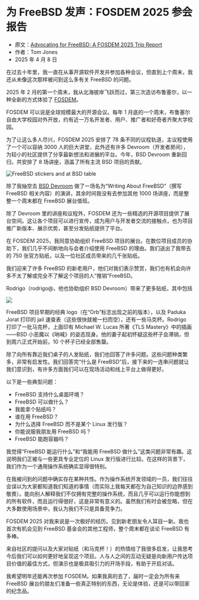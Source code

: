 # 为 FreeBSD 发声：FOSDEM 2025 参会报告

- 原文：[Advocating for FreeBSD: A FOSDEM 2025 Trip Report](https://freebsdfoundation.org/blog/advocating-for-freebsd-a-fosdem-2025-trip-report/)
- 作者：Tom Jones
- 2025 年 4 月 8 日

在过去十年里，我一直在从事开源软件开发并参加各种会议，但直到上个周末，我还从未像这次那样被问到这么多有关 FreeBSD 的问题。

2025 年 2 月的第一个周末，我从北海彼岸飞跃而过，第三次造访布鲁塞尔，以一种全新的方式体验了 [FOSDEM](https://fosdem.org/2025/)。

FOSDEM 可以说是全球规模最大的开源会议。每年 1 月底的一个周末，布鲁塞尔自由大学校园对外开放，约有近一万名开发者、用户、推广者和好奇者齐聚大学校园。

为了让这么多人尽兴，FOSDEM 2025 安排了 78 条不同的议程轨道，主议程使用了一个可以容纳 3000 人的巨大讲堂，此外还有许多 Devroom（开发者房间），为较小的社区提供了分享最新想法和进展的平台。今年，BSD Devroom 重新回归，共安排了 8 场讲座，涵盖了所有主流 BSD 项目的贡献。

![](https://freebsdfoundation.org/wp-content/uploads/2025/04/fosdem25-300x225.jpg "FreeBSD stickers and at BSD table")

除了我抽空去 [BSD Devroom](https://fosdem.org/2025/schedule/track/bsd/) 做了一场名为“Writing About FreeBSD”（撰写 FreeBSD 相关内容）的演讲，其余时间我没有去参加其他 1000 场讲座，而是整整一个周末都在 FreeBSD 展台值班。

除了 Devroom 里的讲座和议程外，FOSDEM 还为一些精选的开源项目提供了展台空间。这让各个项目可以进行宣传，成为用户与开发者交流的接触点，也为项目推广新版本、展示优势，甚至分发贴纸提供了平台。

在 FOSDEM 2025，我同意协助组织 FreeBSD 项目的展台。在数位项目成员的协助下，我们几乎不间断地向与会者介绍使用 FreeBSD 的理由。我们送出了我带去的 750 张官方贴纸，以及一位社区成员带来的几千张贴纸。

我们迎来了许多 FreeBSD 的新老用户，他们对我们表示赞赏，我们也有机会向许多不太了解或完全不了解这个项目的人“推销”FreeBSD。

Rodrigo（rodrigo@，他也协助组织 BSD Devroom）带来了更多贴纸，其中包括

![](https://freebsdfoundation.org/wp-content/uploads/2025/04/beastie-cup-225x300.jpg)

FreeBSD 项目早期的经典 logo（在“Orb”标志出现之前的版本），以及 Paduka Jorat 打印的 jail 速查表（这些很快就被一扫而空），还有一些马克杯。Rodrigo 打印了一批马克杯，上面印有 Michael W. Lucas 所著《TLS Mastery》中的插画——BSD 小恶魔以《呐喊》的姿态现身。他的妻子起初怀疑这些杯子会滞销，但到周六正式开始前，10 个杯子已经全部售罄。

除了向所有靠近我们桌子的人发贴纸，我们也回答了许多问题。这些问题种类繁多，非常有启发性。我们回答完“什么是 FreeBSD”后，接下来的一连串问题就让我们意识到，有许多方面我们可以在现场活动和线上平台上做得更好。

以下是一些典型问题：

* FreeBSD 支持什么桌面环境？
* FreeBSD 可以做什么？
* 我能拿个贴纸吗？
* 谁在用 FreeBSD？
* 为什么选择 FreeBSD 而不是某个 Linux 发行版？
* 你能说服我朋友用 FreeBSD 吗？
* FreeBSD 能跑容器吗？

我觉得“FreeBSD 能运行什么”和“我能用 FreeBSD 做什么”这类问题非常有趣。这说明我们正被与一些更具专业定位的 Linux 发行版进行比较。在这样的背景下，我们作为一个通用操作系统确实显得很特别。

在我被问到的问题中确实存在某种共性。作为操作系统开发领域的一员，我们往往会误以为大家都知道我们知道的事情（而实际上我每天都在为自己知识的边界感到敬畏）。能向别人解释我们不仅拥有完整的操作系统，而且几乎可以运行你能想到的所有软件，而且运行得很好，这是非常有意义的。虽然我们有时会被忽略，但在大多数使用场景中，我认为我们不只是具备竞争力。

FOSDEM 2025 对我来说是一次极好的经历。见到新老朋友令人耳目一新。我也首次有机会见到 FreeBSD 基金会的其他工程师，整个周末都在谈论 FreeBSD 有多棒。

来自社区的提问以及大家对贴纸（和马克杯！）的热情给了我很多启发，让我思考今后我们可以如何更好地呈现这个项目。人与人之间的互动无疑是向新用户传达项目价值的最佳方式，但演示也是极具吸引力的开场手段，有助于开启对话。

我希望明年还能再次参加 FOSDEM。如果我真的去了，届时一定会为所有来 FreeBSD 展台的朋友们准备一些真正特别的东西，无论是体验，还是可以带回家的纪念品。

